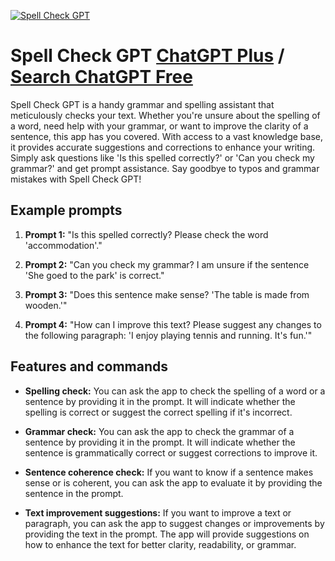 
[![Spell Check GPT](https://files.oaiusercontent.com/file-IvZwxQ8ImN933pABJdGmMJGQ?se=2123-10-17T22%3A35%3A15Z&sp=r&sv=2021-08-06&sr=b&rscc=max-age%3D31536000%2C%20immutable&rscd=attachment%3B%20filename%3Dimage.png&sig=myzYNrfSoOc5oY08FgHgVTQL/ISvOeOxc333soHdTP4%3D)](https://chat.openai.com/g/g-7bNPY32cW-spell-check-gpt)

# Spell Check GPT [ChatGPT Plus](https://chat.openai.com/g/g-7bNPY32cW-spell-check-gpt) / [Search ChatGPT Free](https://gptcall.net/index.html#/?search=Spell%20Check%20GPT)

Spell Check GPT is a handy grammar and spelling assistant that meticulously checks your text. Whether you're unsure about the spelling of a word, need help with your grammar, or want to improve the clarity of a sentence, this app has you covered. With access to a vast knowledge base, it provides accurate suggestions and corrections to enhance your writing. Simply ask questions like 'Is this spelled correctly?' or 'Can you check my grammar?' and get prompt assistance. Say goodbye to typos and grammar mistakes with Spell Check GPT!

## Example prompts

1. **Prompt 1:** "Is this spelled correctly? Please check the word 'accommodation'."

2. **Prompt 2:** "Can you check my grammar? I am unsure if the sentence 'She goed to the park' is correct."

3. **Prompt 3:** "Does this sentence make sense? 'The table is made from wooden.'"

4. **Prompt 4:** "How can I improve this text? Please suggest any changes to the following paragraph: 'I enjoy playing tennis and running. It's fun.'"

## Features and commands

- **Spelling check:** You can ask the app to check the spelling of a word or a sentence by providing it in the prompt. It will indicate whether the spelling is correct or suggest the correct spelling if it's incorrect.

- **Grammar check:** You can ask the app to check the grammar of a sentence by providing it in the prompt. It will indicate whether the sentence is grammatically correct or suggest corrections to improve it.

- **Sentence coherence check:** If you want to know if a sentence makes sense or is coherent, you can ask the app to evaluate it by providing the sentence in the prompt.

- **Text improvement suggestions:** If you want to improve a text or paragraph, you can ask the app to suggest changes or improvements by providing the text in the prompt. The app will provide suggestions on how to enhance the text for better clarity, readability, or grammar.


